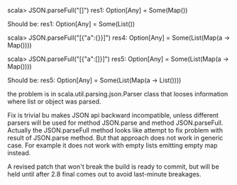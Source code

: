 scala> JSON.parseFull("[]") 
res1: Option[Any] = Some(Map())

Should be:
res1: Option[Any] = Some(List())

scala> JSON.parseFull("[{\"a\":{}}]")
res4: Option[Any] = Some(List(Map(a -> Map())))

scala> JSON.parseFull("[{\"a\":[]}]")
res5: Option[Any] = Some(List(Map(a -> Map())))

Should be: 
res5: Option[Any] = Some(List(Map(a -> List())))

the problem is in scala.util.parsing.json.Parser class that looses information where list or object was parsed.

Fix is trivial bu makes JSON api backward incompatible, unless different parsers will be used for method JSON.parse and method JSON.parseFull. Actually the JSON.parseFull method looks like attempt to fix problem with result of JSON.parse method. But that approach does not work in generic case. For example it does not work with empty lists emitting empty map instead.


A revised patch that won't break the build is ready to commit, but will be held until after 2.8 final comes out to avoid last-minute breakages.

